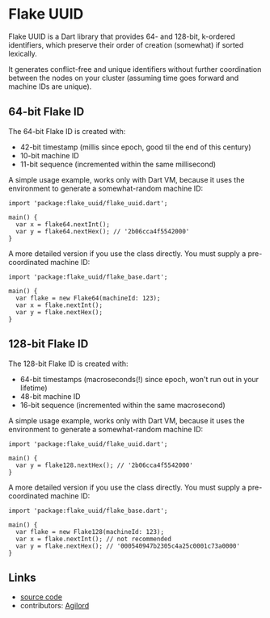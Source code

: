 # Flake UUID

Flake UUID is a Dart library that provides 64- and 128-bit, k-ordered
identifiers, which preserve their order of creation (somewhat) if sorted
lexically.

It generates conflict-free and unique identifiers without further
coordination between the nodes on your cluster (assuming time goes
forward and machine IDs are unique).

## 64-bit Flake ID

The 64-bit Flake ID is created with:
- 42-bit timestamp (millis since epoch, good til the end of this century)
- 10-bit machine ID
- 11-bit sequence (incremented within the same millisecond)

A simple usage example, works only with Dart VM, because it uses the
environment to generate a somewhat-random machine ID:

    import 'package:flake_uuid/flake_uuid.dart';

    main() {
      var x = flake64.nextInt();
      var y = flake64.nextHex(); // '2b06cca4f5542000'
    }

A more detailed version if you use the class directly. You must supply
a pre-coordinated machine ID:

    import 'package:flake_uuid/flake_base.dart';

    main() {
      var flake = new Flake64(machineId: 123);
      var x = flake.nextInt();
      var y = flake.nextHex();
    }

## 128-bit Flake ID

The 128-bit Flake ID is created with:
- 64-bit timestamps (macroseconds(!) since epoch, won't run out in your lifetime)
- 48-bit machine ID
- 16-bit sequence (incremented within the same macrosecond)

A simple usage example, works only with Dart VM, because it uses the
environment to generate a somewhat-random machine ID:

    import 'package:flake_uuid/flake_uuid.dart';

    main() {
      var y = flake128.nextHex(); // '2b06cca4f5542000'
    }

A more detailed version if you use the class directly. You must supply
a pre-coordinated machine ID:

    import 'package:flake_uuid/flake_base.dart';

    main() {
      var flake = new Flake128(machineId: 123);
      var x = flake.nextInt(); // not recommended
      var y = flake.nextHex(); // '000540947b2305c4a25c0001c73a0000'
    }

## Links

- [source code][source]
- contributors: [Agilord][agilord]

[source]: https://github.com/agilord/flake_uuid
[agilord]: https://www.agilord.com/

